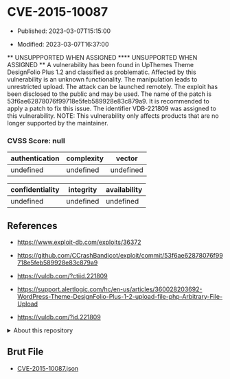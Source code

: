 # CVE-2015-10087

- Published: 2023-03-07T15:15:00

- Modified: 2023-03-07T16:37:00

** UNSUPPPORTED WHEN ASSIGNED **** UNSUPPORTED WHEN ASSIGNED ** A vulnerability has been found in UpThemes Theme DesignFolio Plus 1.2 and classified as problematic. Affected by this vulnerability is an unknown functionality. The manipulation leads to unrestricted upload. The attack can be launched remotely. The exploit has been disclosed to the public and may be used. The name of the patch is 53f6ae62878076f99718e5feb589928e83c879a9. It is recommended to apply a patch to fix this issue. The identifier VDB-221809 was assigned to this vulnerability. NOTE: This vulnerability only affects products that are no longer supported by the maintainer.

### CVSS Score: **null**

| authentication | complexity | vector |
| --- | --- | --- |
| undefined | undefined | undefined |

| confidentiality | integrity | availability |
| --- | --- | --- |
| undefined | undefined | undefined |

## References

* https://www.exploit-db.com/exploits/36372

* https://github.com/CCrashBandicot/exploit/commit/53f6ae62878076f99718e5feb589928e83c879a9

* https://vuldb.com/?ctiid.221809

* https://support.alertlogic.com/hc/en-us/articles/360028203692-WordPress-Theme-DesignFolio-Plus-1-2-upload-file-php-Arbitrary-File-Upload

* https://vuldb.com/?id.221809

<details>
<summary>About this repository</summary> 

  This repository is part of the project [Live Hack CVE](https://github.com/Live-Hack-CVE). Main website can be found [www.live-hack.org](https://www.live-hack.org) 
  
  Made by [Sn0wAlice](https://github.com/Sn0wAlice) for the people that care about security and need to have a feed of the latest CVEs. Hope you enjoy it, don't forget to star the repo and follow me on [Twitter](https://twitter.com/Sn0wAlice) and [Github](https://github.com/Sn0wAlice). And that is my [personnal website](https://www.alice-snow.me/)

  - [Home Page](https://github.com/Live-Hack-CVE)
  - [Framework](https://github.com/Live-Hack-CVE/cve-framework)
  - [CVE database](https://github.com/Live-Hack-CVE/full_database)
  - [Changelog](https://github.com/Live-Hack-CVE/Changelog)
</details>

## Brut File

* [CVE-2015-10087.json](https://raw.githubusercontent.com/Live-Hack-CVE/full_database/main/cves/2015/CVE-2015-10087.json)

